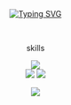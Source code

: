 
<div align="center">
<br><br>

[![Typing SVG](https://readme-typing-svg.herokuapp.com?font=Oleo+Script&color=6DC4DBFF&size=35&center=true&vCenter=true&width=404&height=53&lines=%E3%80%80Hi+there%2C+I'm+JongHyun.;Every+day+Fac,+si+facis+%E3%80%80)](https://git.io/typing-svg)
  

<!--<a href="https://github.com/anuraghazra/github-readme-stats">
  <img src="https://github-readme-stats.vercel.app/api?username=almond0115&show_icons=true&theme=material-palenight&hide_border=true&bg_color=20232a&icon_color=E3E3E3A8&text_color=fff&title_color=6DC4DBFF" width=45.0% />
</a>-->

<!-- <a href="https://github.com/ashutosh00710/github-readme-activity-graph">
<img src="https://activity-graph.herokuapp.com/graph?username=almond0115&theme=react-dark&bg_color=20232a&hide_border=true&line=6DC4DBFF&color=6DC4DBFF" width=50.3%/>
</a> -->



<br>

<a> skills </a>

<!--  Android-->
<img src="https://img.shields.io/badge/Android-3DDC84?style=flat-square&logo=Android&logoColor=white"/>

<br>
<!-- 자바  -->
<img src="https://img.shields.io/badge/JAVA-007396?style=flat-square&logo=JAVA&logoColor=white"/> 
<!--  KOTLIN -->
<img src="https://img.shields.io/badge/Kotlin-7952B3?style=flat-square&logo=Kotlin&logoColor=white"/>


<a href="https://hits.seeyoufarm.com"><img src="https://hits.seeyoufarm.com/api/count/incr/badge.svg?url=https%3A%2F%2Fgithub.com%2Falmond0115%2Fhit-counter&count_bg=%236DC4DB&title_bg=%23817F7F&icon=github.svg&icon_color=%23E7E7E7&title=Views&edge_flat=false"/></a> 
<!--[![Solved.ac
프로필](http://mazassumnida.wtf/api/mini/generate_badge?boj=jjh3543)](https://solved.ac/jjh3543)<br>-->
<!--  <a href="https://www.instagram.com/viaunixue/"><img src="https://img.shields.io/badge/Instagram-E4405F?style=flat-square&logo=Instagram&logoColor=white"/></a>
<a href="mailto:hyunjoon.tech@gmail.com">
 <img src="https://img.shields.io/badge/gmail-d14836?style=flat-square&logo=Gmail&logoColor=white&link=jjh19960115@gmail.com"/></a>
<a href="https://almond0115.tistory.com/"> -->
<!-- <img src="https://img.shields.io/badge/Tistory-000000?style=flat-square&logo=Tistory&logoColor=white"/><br> -->
</a>
</div>
